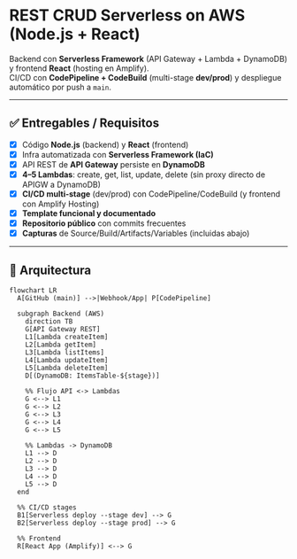 # REST CRUD Serverless on AWS (Node.js + React)

Backend con **Serverless Framework** (API Gateway + Lambda + DynamoDB) y frontend **React** (hosting en Amplify).  
CI/CD con **CodePipeline + CodeBuild** (multi-stage **dev/prod**) y despliegue automático por push a `main`.

---

## ✅ Entregables / Requisitos

- [x] Código **Node.js** (backend) y **React** (frontend)
- [x] Infra automatizada con **Serverless Framework (IaC)**
- [x] API REST de **API Gateway** persiste en **DynamoDB**
- [x] **4–5 Lambdas**: create, get, list, update, delete (sin proxy directo de APIGW a DynamoDB)
- [x] **CI/CD multi-stage** (dev/prod) con CodePipeline/CodeBuild (y frontend con Amplify Hosting)
- [x] **Template funcional y documentado**
- [x] **Repositorio público** con commits frecuentes
- [x] **Capturas** de Source/Build/Artifacts/Variables (incluidas abajo)

---

## 🧱 Arquitectura


```mermaid
flowchart LR
  A[GitHub (main)] -->|Webhook/App| P[CodePipeline]

  subgraph Backend (AWS)
    direction TB
    G[API Gateway REST]
    L1[Lambda createItem]
    L2[Lambda getItem]
    L3[Lambda listItems]
    L4[Lambda updateItem]
    L5[Lambda deleteItem]
    D[(DynamoDB: ItemsTable-${stage})]

    %% Flujo API <-> Lambdas
    G <--> L1
    G <--> L2
    G <--> L3
    G <--> L4
    G <--> L5

    %% Lambdas -> DynamoDB
    L1 --> D
    L2 --> D
    L3 --> D
    L4 --> D
    L5 --> D
  end

  %% CI/CD stages
  B1[Serverless deploy --stage dev] --> G
  B2[Serverless deploy --stage prod] --> G

  %% Frontend
  R[React App (Amplify)] <--> G

